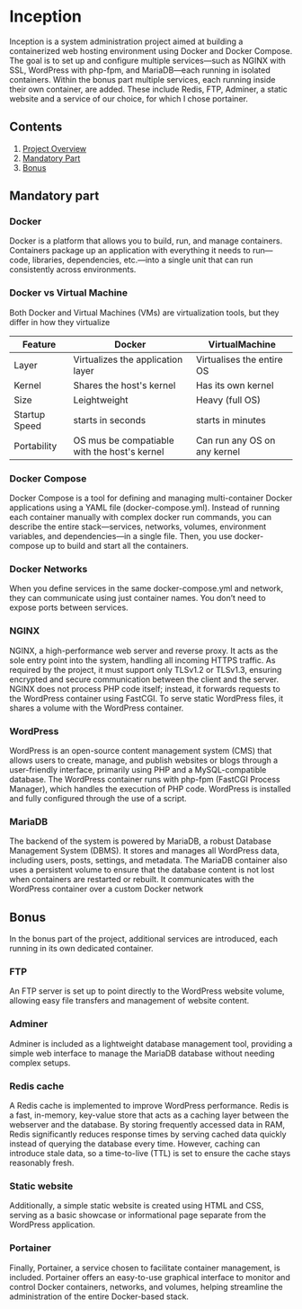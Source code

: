 # Inception

Inception is a system administration project aimed at building a containerized web hosting environment using Docker and Docker Compose. The goal is to set up and configure multiple services—such as NGINX with SSL, WordPress with php-fpm, and MariaDB—each running in isolated containers. Within the bonus part multiple services, each running inside their own container, are added. These include Redis, FTP, Adminer, a static website and a service of our choice, for which I chose portainer.

## Contents

1. [Project Overview](#inception)
2. [Mandatory Part](#mandatory-part)
3. [Bonus](#bonus)

## Mandatory part

### Docker
Docker is a platform that allows you to build, run, and manage containers. Containers package up an application with everything it needs to run—code, libraries, dependencies, etc.—into a single unit that can run consistently across environments.

### Docker vs Virtual Machine

Both Docker and Virtual Machines (VMs) are virtualization tools, but they differ in how they virtualize

| Feature | Docker | VirtualMachine |
|----------|----------|----------|
| Layer | Virtualizes the application layer | Virtualises the entire OS |
| Kernel | Shares the host's kernel | Has its own kernel |
| Size | Leightweight | Heavy (full OS) |
| Startup Speed | starts in seconds | starts in minutes |
| Portability | OS mus be compatiable with the host's kernel | Can run any OS on any kernel |

### Docker Compose
Docker Compose is a tool for defining and managing multi-container Docker applications using a YAML file (docker-compose.yml). Instead of running each container manually with complex docker run commands, you can describe the entire stack—services, networks, volumes, environment variables, and dependencies—in a single file. Then, you use docker-compose up to build and start all the containers.

### Docker Networks
When you define services in the same docker-compose.yml and network, they can communicate using just container names. You don’t need to expose ports between services.

### NGINX
NGINX, a high-performance web server and reverse proxy. It acts as the sole entry point into the system, handling all incoming HTTPS traffic. As required by the project, it must support only TLSv1.2 or TLSv1.3, ensuring encrypted and secure communication between the client and the server. NGINX does not process PHP code itself; instead, it forwards requests to the WordPress container using FastCGI. To serve static WordPress files, it shares a volume with the WordPress container.

### WordPress
WordPress is an open-source content management system (CMS) that allows users to create, manage, and publish websites or blogs through a user-friendly interface, primarily using PHP and a MySQL-compatible database. The WordPress container runs with php-fpm (FastCGI Process Manager), which handles the execution of PHP code. WordPress is installed and fully configured through the use of a script.

### MariaDB
The backend of the system is powered by MariaDB, a robust Database Management System (DBMS). It stores and manages all WordPress data, including users, posts, settings, and metadata. The MariaDB container also uses a persistent volume to ensure that the database content is not lost when containers are restarted or rebuilt. It communicates with the WordPress container over a custom Docker network

## Bonus
In the bonus part of the project, additional services are introduced, each running in its own dedicated container.

### FTP
An FTP server is set up to point directly to the WordPress website volume, allowing easy file transfers and management of website content.

### Adminer
Adminer is included as a lightweight database management tool, providing a simple web interface to manage the MariaDB database without needing complex setups.

### Redis cache
A Redis cache is implemented to improve WordPress performance. Redis is a fast, in-memory, key-value store that acts as a caching layer between the webserver and the database. By storing frequently accessed data in RAM, Redis significantly reduces response times by serving cached data quickly instead of querying the database every time. However, caching can introduce stale data, so a time-to-live (TTL) is set to ensure the cache stays reasonably fresh.

### Static website
Additionally, a simple static website is created using HTML and CSS, serving as a basic showcase or informational page separate from the WordPress application.

### Portainer
Finally, Portainer, a service chosen to facilitate container management, is included. Portainer offers an easy-to-use graphical interface to monitor and control Docker containers, networks, and volumes, helping streamline the administration of the entire Docker-based stack.



